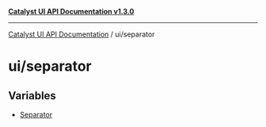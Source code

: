 [**Catalyst UI API Documentation v1.3.0**](../../README.md)

---

[Catalyst UI API Documentation](../../README.md) / ui/separator

# ui/separator

## Variables

- [Separator](variables/Separator.md)
